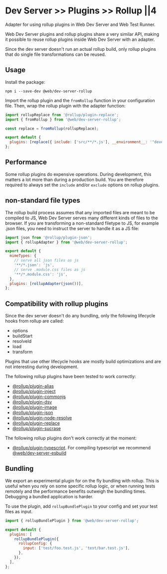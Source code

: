 # Dev Server >> Plugins >> Rollup ||4

Adapter for using rollup plugins in Web Dev Server and Web Test Runner.

Web Dev Server plugins and rollup plugins share a very similar API, making it possible to reuse rollup plugins inside Web Dev Server with an adapter.

Since the dev server doesn't run an actual rollup build, only rollup plugins that do single file transformations can be reused.

## Usage

Install the package:

```
npm i --save-dev @web/dev-server-rollup
```

Import the rollup plugin and the `fromRollup` function in your configuration file. Then, wrap the rollup plugin with the adapter function:

```js
import rollupReplace from '@rollup/plugin-replace';
import { fromRollup } from '@web/dev-server-rollup';

const replace = fromRollup(rollupReplace);

export default {
  plugins: [replace({ include: ['src/**/*.js'], __environment__: '"development"' })],
};
```

## Performance

Some rollup plugins do expensive operations. During development, this matters a lot more than during a production build. You are therefore required to always set the `include` and/or `exclude` options on rollup plugins.

## non-standard file types

The rollup build process assumes that any imported files are meant to be compiled to JS, Web Dev Server serves many different kinds of files to the browser. If you are transforming a non-standard filetype to JS, for example .json files, you need to instruct the server to handle it as a JS file:

```js
import json from '@rollup/plugin-json';
import { rollupAdapter } from '@web/dev-server-rollup';

export default {
  mimeTypes: {
    // serve all json files as js
    '**/*.json': 'js',
    // serve .module.css files as js
    '**/*.module.css': 'js',
  },
  plugins: [rollupAdapter(json())],
};
```

## Compatibility with rollup plugins

Since the dev server doesn't do any bundling, only the following lifecycle hooks from rollup are called:

- options
- buildStart
- resolveId
- load
- transform

Plugins that use other lifecycle hooks are mostly build optimizations and are not interesting during development.

The following rollup plugins have been tested to work correctly:

- [@rollup/plugin-alias](https://github.com/rollup/plugins/tree/master/packages/alias)
- [@rollup/plugin-inject](https://github.com/rollup/plugins/tree/master/packages/inject)
- [@rollup/plugin-commonjs](https://github.com/rollup/plugins/tree/master/packages/commonjs)
- [@rollup/plugin-dsv](https://github.com/rollup/plugins/tree/master/packages/dsv)
- [@rollup/plugin-image](https://github.com/rollup/plugins/tree/master/packages/image)
- [@rollup/plugin-json](https://github.com/rollup/plugins/tree/master/packages/json)
- [@rollup/plugin-node-resolve](https://github.com/rollup/plugins/tree/master/packages/node-resolve)
- [@rollup/plugin-replace](https://github.com/rollup/plugins/tree/master/packages/replace)
- [@rollup/plugin-sucrase](https://github.com/rollup/plugins/tree/master/packages/sucrase)

The following rollup plugins don't work correctly at the moment:

- [@rollup/plugin-typescript](https://github.com/rollup/plugins/tree/master/packages/typescript). For compiling typescript we recommend [@web/dev-server-esbuild](https://github.com/modernweb-dev/web/tree/master/packages/dev-server-esbuild)

## Bundling

We export an experimental plugin for on the fly bundling with rollup. This is useful when you rely on some specific rollup logic, or when running tests remotely and the performance benefits outweigh the bundling times. Debugging a bundled application is harder.

To use the plugin, add `rollupBundlePlugin` to your config and set your test files as input.

```js
import { rollupBundlePlugin } from '@web/dev-server-rollup';

export default {
  plugins: [
    rollupBundlePlugin({
      rollupConfig: {
        input: ['test/foo.test.js', 'test/bar.test.js'],
      },
    }),
  ],
};
```
